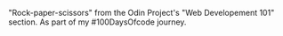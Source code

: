 "Rock-paper-scissors" from the Odin Project's "Web Developement 101" section. As part of my #100DaysOfcode journey.
